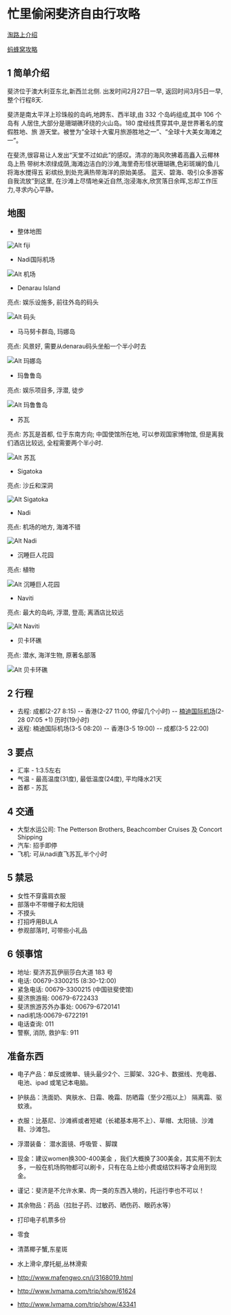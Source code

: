 # 忙里偷闲斐济自由行攻略
[淘路上介绍](http://tao.117go.com/product/56245?refer=tzlsfx&id1=myOrder)


[蚂蜂窝攻略](/files/蚂蜂窝斐济.pdf)
## 1 简单介绍
斐济位于澳大利亚东北,新西兰北侧. 出发时间2月27日一早, 返回时间3月5日一早, 整个行程8天.


斐济是南太平洋上珍珠般的岛屿,地跨东、西半球,由 332 个岛屿组成,其中 106 个岛有 人居住,大部分是珊瑚礁环绕的火山岛。180 度经线贯穿其中,是世界著名的度假胜地、旅 游天堂。被誉为“全球十大蜜月旅游胜地之一”、“全球十大美女海滩之一”。


在斐济,很容易让人发出“天堂不过如此”的感叹。清凉的海风吹拂着高矗入云椰林岛上热 带树木浓绿成荫,海滩边洁白的沙滩,海里奇形怪状珊瑚礁,色彩斑斓的鱼儿将海水搅得五 彩缤纷,到处充满热带海洋的原始美感。 蓝天、碧海、吸引众多游客自我流放”到这里, 在沙滩上尽情地亲近自然,泡浸海水,欣赏落日余晖,忘却工作压力,寻求内心平静。

## 地图
* 整体地图


![Alt fiji](/files/all-map.png)

* Nadi国际机场


![Alt 机场](/files/airport.png)

* Denarau Island


亮点: 娱乐设施多, 前往外岛的码头


![Alt 码头](/files/denarau.png)

* 马马努卡群岛, 玛娜岛


亮点: 风景好, 需要从denarau码头坐船一个半小时去


![Alt 玛娜岛](/files/mana.png)

* 玛鲁鲁岛


亮点: 娱乐项目多, 浮潜, 徒步


![Alt 玛鲁鲁岛](/files/malolo.png)

* 苏瓦


亮点: 苏瓦是首都, 位于东南方向; 中国使馆所在地, 可以参观国家博物馆, 但是离我们酒店比较远, 全程需要两个半小时.


![Alt 苏瓦](/files/suva-hotel.png)

* Sigatoka


亮点: 沙丘和深洞


![Alt Sigatoka](/files/sigatoka.png)

* Nadi


亮点: 机场的地方, 海滩不错


![Alt Nadi](/files/nadi.png)

* 沉睡巨人花园


亮点: 植物


![Alt 沉睡巨人花园](/files/garden.png)

* Naviti


亮点: 最大的岛屿, 浮潜, 登高; 离酒店比较远


![Alt Naviti](/files/naviti.png)

* 贝卡环礁


亮点: 潜水, 海洋生物, 原著名部落


![Alt 贝卡环礁](/files/beqa.png)

## 2 行程
* 去程: 成都(2-27 8:15) -- 香港(2-27 11:00, 停留几个小时) -- [楠迪国际机场](http://baike.baidu.com/link?url=1N7fzqDGXTrSIUOwgTOu3yAJPwKB9Kch5MGjVsS2T3SmcK1u0ib4mG17cfo5KavMl9YWIn8jUOi3yVIYR5dTQq)(2-28 07:05 +1) 历时(19小时)
* 返程: 楠迪国际机场(3-5 08:20) -- 香港(3-5 19:00) -- 成都(3-5 22:00)

## 3 要点
* 汇率 - 1:3.5左右
* 气温 - 最高温度(31度), 最低温度(24度), 平均降水21天
* 首都 - 苏瓦

## 4 交通
* 大型水运公司: The Petterson Brothers, Beachcomber Cruises 及 Concort Shipping
* 汽车: 招手即停
* 飞机: 可从nadi直飞苏瓦,半个小时

## 5 禁忌
* 女性不穿露肩衣服
* 部落中不带帽子和太阳镜
* 不摸头
* 打招呼用BULA
* 参观部落时, 可带些小礼品

## 6 领事馆
* 地址: 斐济苏瓦伊丽莎白大道 183 号
* 电话: 00679-3300215 (8:30-12:00)
* 紧急电话: 00679-3300215 (中国驻斐使馆)
* 斐济旅游局: 00679-6722433
* 斐济旅游苏外办事处: 00679-6720141
* nadi机场:00679-6722191
* 电话查询: 011
* 警察, 消防, 救护车: 911


## 准备东西
* 电子产品：单反或微单、镜头最少2个、三脚架、32G卡、数据线、充电器、电池、ipad 或笔记本电脑。
* 护肤品：洗面奶、爽肤水、日霜、晚霜、防晒霜（至少2瓶以上） 隔离霜、驱蚊液。
* 衣服：比基尼、沙滩裤或者短裙（长裙基本用不上）、草帽、太阳镜、沙滩鞋、沙滩包。
* 浮潜装备： 潜水面镜、呼吸管 、脚蹼
* 现金：建议women换300-400美金 ，我们大概换了300美金，其实用不到太多，一般在机场购物都可以刷卡，只有在岛上给小费或结饮料等才会用到现金。
* 谨记：斐济是不允许水果、肉一类的东西入境的，托运行李也不可以！
* 其余物品：药品（拉肚子药、过敏药、晒伤药、眼药水等）
* 打印电子机票多份
* 零食
* 清蒸椰子蟹,东星斑
* 水上滑伞,摩托艇,丛林滑索

* http://www.mafengwo.cn/i/3168019.html
* http://www.lvmama.com/trip/show/61624
* http://www.lvmama.com/trip/show/43341


